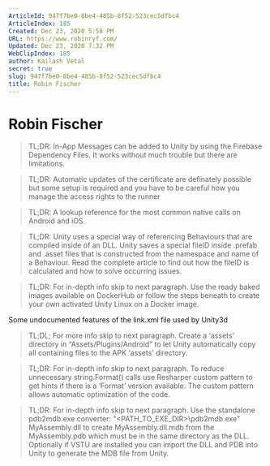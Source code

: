 ```yaml
---
ArticleId: 947f7be0-8be4-485b-8f52-523cec5dfbc4
ArticleIndex: 185
Created: Dec 23, 2020 5:58 PM
URL: https://www.robinryf.com/
Updated: Dec 23, 2020 7:32 PM
WebClipIndex: 185
author: Kailash Vetal
secret: true
slug: 947f7be0-8be4-485b-8f52-523cec5dfbc4
title: Robin Fischer
---
```

#  Robin Fischer
> TL;DR: In-App Messages can be added to Unity by using the Firebase Dependency Files. It works without much trouble but there are limitations.

> TL;DR: Automatic updates of the certificate are definately possible but some setup is required and you have to be careful how you manage the access rights to the runner

> TL;DR: A lookup reference for the most common native calls on Android and iOS.

> TL;DR: Unity uses a special way of referencing Behaviours that are compiled inside of an DLL. Unity saves a special fileID inside .prefab and .asset files that is constructed from the namespace and name of a Behaviour. Read the complete article to find out how the fileID is calculated and how to solve occurring issues.

> TL;DR: For in-depth info skip to next paragraph. Use the ready baked images available on DockerHub or follow the steps beneath to create your own activated Unity Linux on a Docker image.

Some undocumented features of the link.xml file used by Unity3d

> TL;DL; For more info skip to next paragraph. Create a ‘assets’ directory in “Assets/Plugins/Android” to let Unity automatically copy all containing files to the APK ‘assets’ directory.

> TL;DR: For in-depth info skip to next paragraph. To reduce unnecessary string.Format() calls use Resharper custom pattern to get hints if there is a ‘Format’ version available. The custom pattern allows automatic optimization of the code.

> TL;DR: For in-depth info skip to next paragraph. Use the standalone pdb2mdb.exe converter: "<PATH_TO_EXE_DIR>\pdb2mdb.exe" MyAssembly.dll to create MyAssembly.dll.mdb from the MyAssembly.pdb which must be in the same directory as the DLL. Optionally if VSTU are installed you can import the DLL and PDB into Unity to generate the MDB file from Unity.
